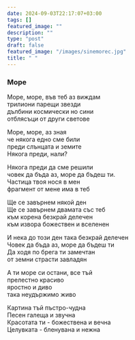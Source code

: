 ```yaml
---
date: 2024-09-03T22:17:07+03:00
tags: []
featured_image: ""
description: ""
type: "post"
draft: false
featured_image: "/images/sinemorec.jpg"
title: " "
---
```



### Море

Море, море, във теб аз виждам  
трилиони парещи звезди  
дълбини космически но сини  
отблясъци от други светове  
  
Море, море, аз зная  
че някога едно сме били  
преди слънцата и земите  
Някога преди, нали?  
  
Някога преди да сме решили  
човек да бъда аз, море да бъдеш ти.  
Частица твоя нося в мен  
фрагмент от мене има в теб  
  
Ще се завърнем някой ден  
Ще се завърнем двамата със теб  
към корена безкрай делечен  
към извора божествен и вселенен

И нека до този ден така безкрай делечен  
Човек да бъда аз, море да бъдеш ти  
Да ходя по брега ти замечтан  
от земни страсти завладян

А ти море си остани, все тъй  
прелестно красиво  
яростно и диво  
така неудържимо живо

Картина тъй пъстро-чудна  
Песен галеща и звучна  
Красотата ти - божествена и вечна  
Целувката - бленувана и нежна